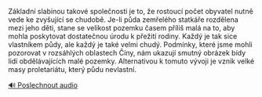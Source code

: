 
Základní slabinou takové společnosti je to, že rostoucí počet obyvatel nutně vede ke zvyšující se chudobě. Je-li půda zemřelého statkáře rozdělena mezi jeho děti, stane se velikost pozemku časem příliš malá na to, aby mohla poskytovat dostatečnou úrodu k přežití rodiny. Každý je tak sice vlastníkem půdy, ale každý je také velmi chudý. Podmínky, které jsme mohli pozorovat v rozsáhlých oblastech Číny, nám ukazují smutný obrázek bídy lidí obdělávajících malé pozemky. Alternativou k tomuto vývoji je vznik velké masy proletariátu, který půdu nevlastní.

[🔊 Poslechnout audio](/data/7-paragraphs/audio/chapter_165/para_011-Zkladn-slabinou-takov-spolenosti-je-to-e-ros.mp3)
